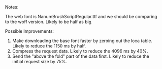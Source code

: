 Notes:

The web font is NanumBrushScript­Regular.ttf and we should be comparing to the
woff version. Likely to be half as big.

Possible Improvements:

1. Make downloading the base font faster by zeroing out the loca table. Likely
   to reduce the 1150 ms by half.
2. Compress the request data. Likely to reduce the 4096 ms by 40%.
3. Send the "above the fold" part of the data first. Likely to reduce the
   initial request size by 75%.